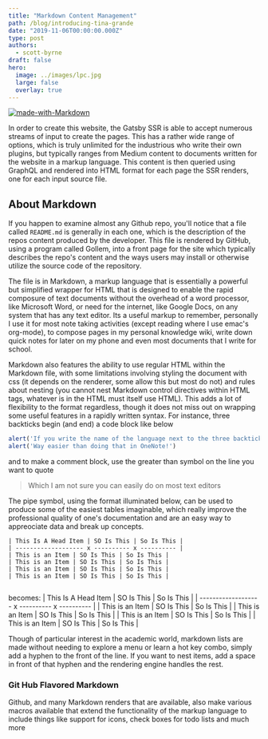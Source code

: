 ```yaml
---
title: "Markdown Content Management"
path: /blog/introducing-tina-grande
date: "2019-11-06T00:00:00.000Z"
type: post
authors:
  - scott-byrne
draft: false
hero:
  image: ../images/lpc.jpg
  large: false
  overlay: true
---
```

[![made-with-Markdown](https://img.shields.io/badge/Made%20with-Markdown-1f425f.svg)](http://commonmark.org)

In order to create this website, the Gatsby SSR is able to accept numerous streams of input to create the pages. This has
a rather wide range of options, which is truly unlimited for the industrious who write their own plugins, but typically 
ranges from Medium content to documents written for the website in a markup language. This content is then queried using
GraphQL and rendered into HTML format for each page the SSR renders, one for each input source file. 

## About Markdown 
If you happen to examine almost any Github repo, you'll notice that a file called `README.md` is generally in each one, 
which is the description of the repos content produced by the developer. This file is rendered by GitHub, using a program
called Gollem, into a front page for the site which typically describes the repo's content and the ways users may install
or otherwise utilize the source code of the repository. 

The file is in Markdown, a markup language that is essentially a powerful but simplified wrapper for HTML that is designed to
enable the rapid composure of text documents without the overhead of a word processor, like Microsoft Word, or need for the
internet, like Google Docs, on any system that has any text editor. Its a useful markup to remember, personally I use it
for most note taking activities (except reading where I use emac's org-mode), to compose pages in my personal knowledge wiki,
write down quick notes for later on my phone and even most documents that I write for school.

Markdown also features the ability to use regular HTML within the Markdown file, with some limitations involving styling
the document with css (it depends on the renderer, some allow this but most do not) and rules about nesting (you cannot nest Markdown
control directives within HTML tags, whatever is in the HTML must itself use HTML). This adds a lot of flexibility to the 
format regardless, though it does not miss out on wrapping some useful features in a rapidly written syntax. For instance, 
three backticks begin (and end) a code block like below 
```javascript
alert('If you write the name of the language next to the three backticks, it turns syntax highlighting on');
alert('Way easier than doing that in OneNote!')
```

and to make a comment block, use the greater than symbol on the line you want to quote

> Which I am not sure you can easily do on most text editors

The pipe symbol, using the format illuminated below, can be used to produce some of the easiest tables imaginable, which
really improve the professional quality of one's documentation and are an easy way to appreociate data and break up concepts.
```
| This Is A Head Item | SO Is This | So Is This |
| ------------------- x ---------- x ---------- |
| This is an Item | SO Is This | So Is This |
| This is an Item | SO Is This | So Is This |
| This is an Item | SO Is This | So Is This |
| This is an Item | SO Is This | So Is This |
 
``` 
becomes:
| This Is A Head Item | SO Is This | So Is This |
| ------------------- x ---------- x ---------- |
| This is an Item | SO Is This | So Is This |
| This is an Item | SO Is This | So Is This |
| This is an Item | SO Is This | So Is This |
| This is an Item | SO Is This | So Is This |



Though of particular interest in the academic world, markdown lists are made without needing to explore a menu or learn a
hot key combo, simply add a hyphen to the front of the line. If you want to nest items, add a space in front of that hyphen 
and the rendering engine handles the rest. 

### Git Hub Flavored Markdown
Github, and many Markdown renders that are available, also make various macros available that extend the functionality of 
the markup language to include things like support for icons, check boxes for todo lists and much more 
